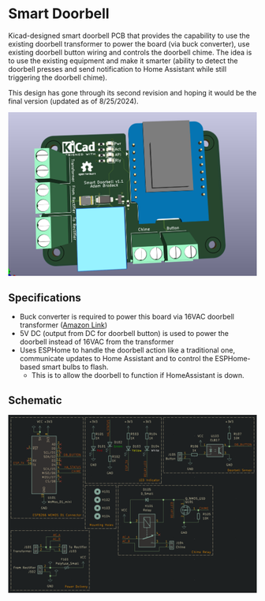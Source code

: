 # Smart Doorbell

Kicad-designed smart doorbell PCB that provides the capability to use the existing doorbell transformer to power the board (via buck converter), use existing doorbell button wiring and controls the doorbell chime. The idea is to use the existing equipment and make it smarter (ability to detect the doorbell presses and send notification to Home Assistant while still triggering the doorbell chime).

This design has gone through its second revision and hoping it would be the final version (updated as of 8/25/2024).

![3D Model](images/3d_model.png)

## Specifications

* Buck converter is required to power this board via 16VAC doorbell transformer ([Amazon Link](https://www.amazon.com/UMLIFE-Converter-2-5-35V-Regulator-Adjustable/dp/B094ZTG5S8))
* 5V DC (output from DC for doorbell button) is used to power the doorbell instead of 16VAC from the transformer
* Uses ESPHome to handle the doorbell action like a traditional one, communicate updates to Home Assistant and to control the ESPHome-based smart bulbs to flash.
    * This is to allow the doorbell to function if HomeAssistant is down.

## Schematic

![Schematic](images/schematic.png)
